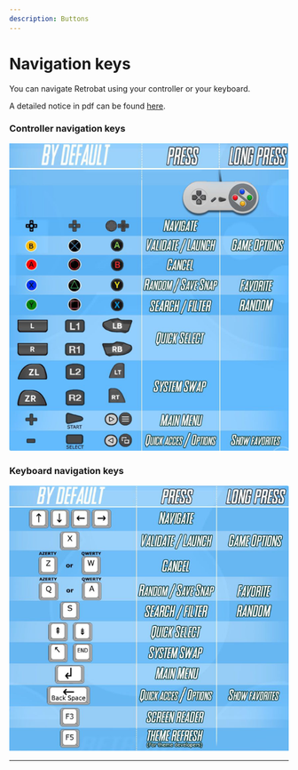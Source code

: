 ```yaml
---
description: Buttons
---
```


# Navigation keys

You can navigate Retrobat using your controller or your keyboard.

A detailed notice in pdf can be found [here](http://retrobat.ovh/notice/notice.pdf).

### **Controller navigation keys**

![](<../.gitbook/assets/image (3) (1) (1).png>)



### **Keyboard navigation keys**

****![](<../.gitbook/assets/image (1) (1) (1).png>)****

****
